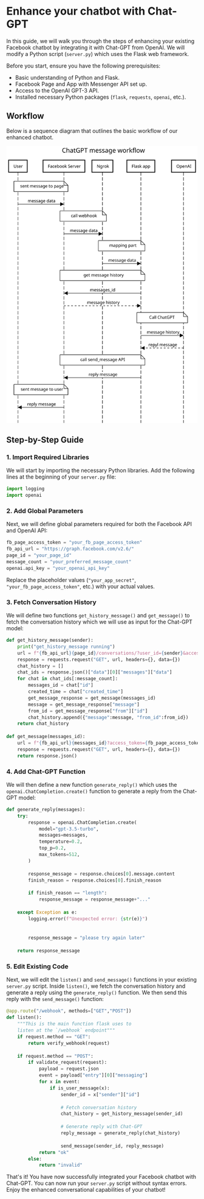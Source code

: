 # Enhance your chatbot with Chat-GPT

In this guide, we will walk you through the steps of enhancing your existing Facebook chatbot by integrating it with Chat-GPT from OpenAI. We will modify a Python script (`server.py`) which uses the Flask web framework. 

Before you start, ensure you have the following prerequisites:
* Basic understanding of Python and Flask.
* Facebook Page and App with Messenger API set up.
* Access to the OpenAI GPT-3 API.
* Installed necessary Python packages (`flask`, `requests`, `openai`, etc.).

## Workflow

Below is a sequence diagram that outlines the basic workflow of our enhanced chatbot.

![sequence diagram](chatgpt_enhance.svg)

## Step-by-Step Guide

### 1. Import Required Libraries

We will start by importing the necessary Python libraries. Add the following lines at the beginning of your `server.py` file:

```python
import logging
import openai
```

### 2. Add Global Parameters

Next, we will define global parameters required for both the Facebook API and OpenAI API:

```python
fb_page_access_token = "your_fb_page_access_token"
fb_api_url = "https://graph.facebook.com/v2.6/"
page_id = "your_page_id"
message_count = "your_preferred_message_count"
openai.api_key = "your_openai_api_key"
```

Replace the placeholder values (`"your_app_secret"`, `"your_fb_page_access_token"`, etc.) with your actual values.

### 3. Fetch Conversation History

We will define two functions `get_history_message()` and `get_message()` to fetch the conversation history which we will use as input for the Chat-GPT model:

```python
def get_history_message(sender):
    print("get_history_message running")
    url = f"{fb_api_url}{page_id}/conversations/?user_id={sender}&access_token={fb_page_access_token}&fields=messages"
    response = requests.request("GET", url, headers={}, data={})
    chat_history = []
    chat_ids = response.json()["data"][0]["messages"]["data"]
    for chat in chat_ids[:message_count]:
        messages_id = chat["id"]
        created_time = chat["created_time"]
        get_message_response = get_message(messages_id)
        message = get_message_response["message"]
        from_id = get_message_response["from"]["id"]
        chat_history.append({"message":message, "from_id":from_id})
    return chat_history

def get_message(messages_id):
    url = f"{fb_api_url}{messages_id}?access_token={fb_page_access_token}&fields=from,message"
    response = requests.request("GET", url, headers={}, data={})
    return response.json()
```

### 4. Add Chat-GPT Function

We will then define a new function `generate_reply()` which uses the `openai.ChatCompletion.create()` function to generate a reply from the Chat-GPT model:

```python
def generate_reply(messages):
    try:
        response = openai.ChatCompletion.create(
            model="gpt-3.5-turbo",
            messages=messages,
            temperature=0.2,
            top_p=0.2,
            max_tokens=512,
        )
        
        response_message = response.choices[0].message.content
        finish_reason = response.choices[0].finish_reason

        if finish_reason == "length":
            response_message = response_message+"..."

    except Exception as e:
        logging.error(f"Unexpected error: {str(e)}")


        response_message = "please try again later"

    return response_message 
```

### 5. Edit Existing Code

Next, we will edit the `listen()` and `send_message()` functions in your existing `server.py` script. Inside `listen()`, we fetch the conversation history and generate a reply using the `generate_reply()` function. We then send this reply with the `send_message()` function:

```python
@app.route("/webhook", methods=["GET","POST"])
def listen():
    """This is the main function flask uses to 
    listen at the `/webhook` endpoint"""
    if request.method == "GET":
        return verify_webhook(request)

    if request.method == "POST":
        if validate_request(request):
            payload = request.json
            event = payload["entry"][0]["messaging"]
            for x in event:
                if is_user_message(x):
                    sender_id = x["sender"]["id"]

                    # Fetch conversation history
                    chat_history = get_history_message(sender_id)

                    # Generate reply with Chat-GPT
                    reply_message = generate_reply(chat_history)

                    send_message(sender_id, reply_message)
            return "ok"
        else:
            return "invalid"
```

That's it! You have now successfully integrated your Facebook chatbot with Chat-GPT. You can now run your `server.py` script without syntax errors. Enjoy the enhanced conversational capabilities of your chatbot!